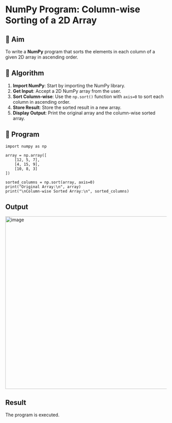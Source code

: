 # NumPy Program: Column-wise Sorting of a 2D Array

## 🎯 Aim
To write a **NumPy** program that sorts the elements in each column of a given 2D array in ascending order.

## 🧠 Algorithm

1. **Import NumPy**: Start by importing the NumPy library.
2. **Get Input**: Accept a 2D NumPy array from the user.
3. **Sort Column-wise**: Use the `np.sort()` function with `axis=0` to sort each column in ascending order.
4. **Store Result**: Store the sorted result in a new array.
5. **Display Output**: Print the original array and the column-wise sorted array.

## 🧾 Program
```
import numpy as np

array = np.array([
    [12, 5, 7],
    [4, 15, 9],
    [10, 8, 3]
])

sorted_columns = np.sort(array, axis=0)
print("Original Array:\n", array)
print("\nColumn-wise Sorted Array:\n", sorted_columns)
```

## Output
<img width="1146" height="538" alt="image" src="https://github.com/user-attachments/assets/475e4326-31fa-420b-8e36-0ee3092a21ec" />


## Result
The program is executed.
